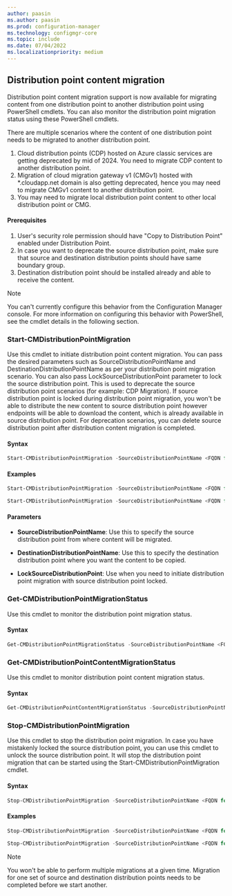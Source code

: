 ```yaml
---
author: paasin
ms.author: paasin
ms.prod: configuration-manager
ms.technology: configmgr-core
ms.topic: include
ms.date: 07/04/2022
ms.localizationpriority: medium
---
```


## <a name="bkmk_dpconmig"></a> Distribution point content migration
<!--10928371-->
Distribution point content migration support is now available for migrating content from one distribution point to another distribution point using PowerShell cmdlets. You can also monitor the distribution point migration status using these PowerShell cmdlets. 

There are multiple scenarios where the content of one distribution point needs to be migrated to another distribution point. 
1) Cloud distribution points (CDP) hosted on Azure classic services are getting deprecated by mid of 2024. You need to migrate CDP content to another distribution point.
2) Migration of cloud migration gateway v1 (CMGv1) hosted with *.cloudapp.net domain is also getting deprecated, hence you may need to migrate CMGv1 content to another distribution point.
3) You may need to migrate local distribution point content to other local distribution point or CMG. 

#### Prerequisites

1) User's security role permission should have "Copy to Distribution Point" enabled under Distribution Point.
2) In case you want to deprecate the source distribution point, make sure that source and destination distribution points should have same boundary group.
3) Destination distribution point should be installed already and able to receive the content. 

> [!NOTE]
> You can't currently configure this behavior from the Configuration Manager console. For more information on configuring this behavior with PowerShell, see the cmdlet details in the following section. 


### Start-CMDistributionPointMigration 

Use this cmdlet to initiate distribution point content migration. You can pass the desired parameters such as SourceDistributionPointName and DestinationDistributionPointName as per your distribution point migration scenario. 
You can also pass LockSourceDistributionPoint parameter to lock the source distribution point. This is used to deprecate the source distribution point scenarios (for example: CDP Migration). If source distribution point is locked during distribution point migration, you won't be able to distribute the new content to source distribution point however endpoints will be able to download the content, which is already available in source distribution point. 
For deprecation scenarios, you can delete source distribution point after distribution content migration is completed.  

#### Syntax

```powershell
Start-CMDistributionPointMigration -SourceDistributionPointName <FQDN for source distribution point> -DestinationDistributionPointName <FQDN for destination distribution point> 
```

#### Examples

```powershell
Start-CMDistributionPointMigration -SourceDistributionPointName <FQDN for source distribution point> -DestinationDistributionPointName <FQDN for destination distribution point> -LockSourceDistributionPoint  

Start-CMDistributionPointMigration -SourceDistributionPointName <FQDN for source distribution point> -DestinationDistributionPointName <FQDN for destination distribution point> 
```

#### Parameters

- **SourceDistributionPointName**: Use this to specify the source distribution point from where content will be migrated.

- **DestinationDistributionPointName**: Use this to specify the destination distribution point where you want the content to be copied.

- **LockSourceDistributionPoint**: Use when you need to initiate distribution point migration with source distribution point locked. 


### Get-CMDistributionPointMigrationStatus 

Use this cmdlet to monitor the distribution point migration status.

#### Syntax

```powershell
Get-CMDistributionPointMigrationStatus -SourceDistributionPointName <FQDN for source distribution point> -DestinationDistributionPointName <FQDN for destination distribution point> 
```

### Get-CMDistributionPointContentMigrationStatus 

Use this cmdlet to monitor distribution point content migration status.

#### Syntax

```powershell
Get-CMDistributionPointContentMigrationStatus -SourceDistributionPointName <FQDN for source distribution point> -DestinationDistributionPointName <FQDN for destination distribution point>
```

### Stop-CMDistributionPointMigration 

Use this cmdlet to stop the distribution point migration. In case you have mistakenly locked the source distribution point, you can use this cmdlet to unlock the source distribution point. It will stop the distribution point migration that can be started using the Start-CMDistributionPointMigration cmdlet.

#### Syntax

```powershell
Stop-CMDistributionPointMigration -SourceDistributionPointName <FQDN for source distribution point> -DestinationDistributionPointName <FQDN for destination distribution point> 
```

#### Examples

```powershell
Stop-CMDistributionPointMigration -SourceDistributionPointName <FQDN for source distribution point> -DestinationDistributionPointName <FQDN for destination distribution point> -LockSourceDistributionPoint  

Stop-CMDistributionPointMigration -SourceDistributionPointName <FQDN for source distribution point> -DestinationDistributionPointName <FQDN for destination distribution point> 
```

> [!NOTE]
> You won't be able to perform multiple migrations at a given time. Migration for one set of source and destination distribution points needs to be completed before we start another.


